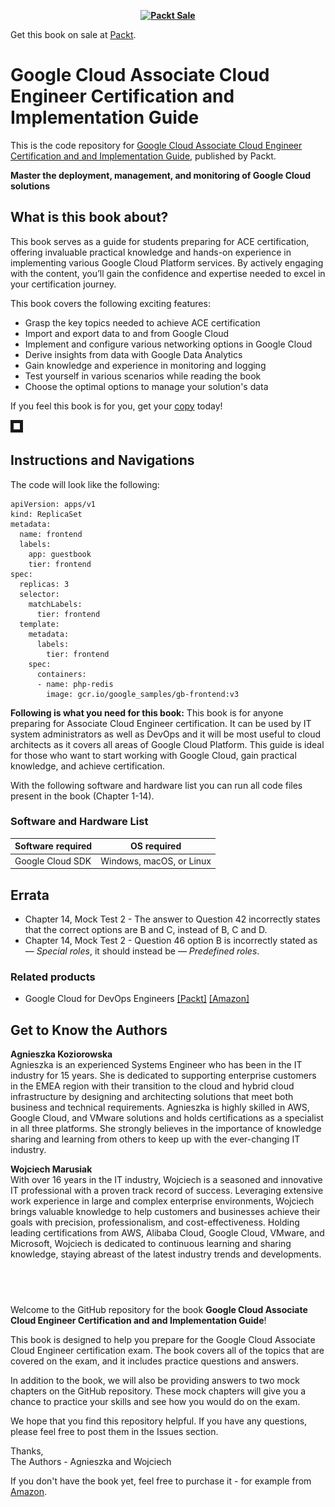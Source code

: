 
<b><p align='center'>[![Packt Sale](https://static.packt-cdn.com/assets/images/image.jpeg)](https://www.packtpub.com/)</p></b>Get this book on sale at [Packt](https://www.packtpub.com/).

# Google Cloud Associate Cloud Engineer Certification and Implementation Guide

<a href="https://www.packtpub.com/product/google-cloud-associate-cloud-engineer-certification-and-implementation-guide/9781803232713?utm_source=github&utm_medium=repository&utm_campaign=9781803232713"><img src="https://content.packt.com/B18851/cover_image_small.jpg" alt="" height="256px" align="right"></a>

This is the code repository for [Google Cloud Associate Cloud Engineer Certification and and Implementation Guide](https://www.packtpub.com/product/google-cloud-associate-cloud-engineer-certification-and-implementation-guide/9781803232713?utm_source=github&utm_medium=repository&utm_campaign=9781803232713), published by Packt.

**Master the deployment, management, and monitoring of Google Cloud solutions**

## What is this book about?
This book serves as a guide for students preparing for ACE certification, offering invaluable practical knowledge and hands-on experience in implementing various Google Cloud Platform services. By actively engaging with the content, you’ll gain the confidence and expertise needed to excel in your certification journey.

This book covers the following exciting features:
* Grasp the key topics needed to achieve ACE certification
* Import and export data to and from Google Cloud
* Implement and configure various networking options in Google Cloud
* Derive insights from data with Google Data Analytics
* Gain knowledge and experience in monitoring and logging
* Test yourself in various scenarios while reading the book
* Choose the optimal options to manage your solution's data

If you feel this book is for you, get your [copy](https://www.amazon.com/dp/1803232714) today!

<a href="https://www.packtpub.com/?utm_source=github&utm_medium=banner&utm_campaign=GitHubBanner"><img src="https://raw.githubusercontent.com/PacktPublishing/GitHub/master/GitHub.png" 
alt="https://www.packtpub.com/" border="5" /></a>

## Instructions and Navigations

The code will look like the following:
```
apiVersion: apps/v1
kind: ReplicaSet
metadata:
  name: frontend
  labels:
    app: guestbook
    tier: frontend
spec:
  replicas: 3
  selector:
    matchLabels:
      tier: frontend
  template:
    metadata:
      labels:
        tier: frontend
    spec:
      containers:
      - name: php-redis
        image: gcr.io/google_samples/gb-frontend:v3
```

**Following is what you need for this book:**
This book is for anyone preparing for Associate Cloud Engineer certification. It can be used by IT system administrators as well as DevOps and it will be most useful to cloud architects as it covers all areas of Google Cloud Platform. This guide is ideal for those who want to start working with Google Cloud, gain practical knowledge, and achieve certification.

With the following software and hardware list you can run all code files present in the book (Chapter 1-14).
### Software and Hardware List
| Software required | OS required |
| ------------------------------------ | ----------------------------------- |
| Google Cloud SDK | Windows, macOS, or Linux |

## Errata
* Chapter 14, Mock Test 2 - The answer to Question 42 incorrectly states that the correct options are B and C, instead of B, C and D.
* Chapter 14, Mock Test 2 - Question 46 option B is incorrectly stated as — _Special roles_, it should instead be — _Predefined roles_.

### Related products
* Google Cloud for DevOps Engineers [[Packt]](https://www.packtpub.com/product/google-cloud-for-devops-engineers/9781839218019?utm_source=github&utm_medium=repository&utm_campaign=9781839218019) [[Amazon]](https://www.amazon.com/dp/1839218010)

## Get to Know the Authors

**Agnieszka Koziorowska**<br>
Agnieszka is an experienced Systems Engineer who has been in the IT industry for 15 years. She is dedicated to supporting enterprise customers in the EMEA region with their transition to the cloud and hybrid cloud infrastructure by designing and architecting solutions that meet both business and technical requirements. Agnieszka is highly skilled in AWS, Google Cloud, and VMware solutions and holds certifications as a specialist in all three platforms. She strongly believes in the importance of knowledge sharing and learning from others to keep up with the ever-changing IT industry.

**Wojciech Marusiak**<br>
With over 16 years in the IT industry, Wojciech is a seasoned and innovative IT professional with a proven track record of success. Leveraging extensive work experience in large and complex enterprise environments, Wojciech brings valuable knowledge to help customers and businesses achieve their goals with precision, professionalism, and cost-effectiveness. Holding leading certifications from AWS, Alibaba Cloud, Google Cloud, VMware, and Microsoft, Wojciech is dedicated to continuous learning and sharing knowledge, staying abreast of the latest industry trends and developments.

## <br>

Welcome to the GitHub repository for the book **Google Cloud Associate Cloud Engineer Certification and and Implementation Guide**!

This book is designed to help you prepare for the Google Cloud Associate Cloud Engineer certification exam. The book covers all of the topics that are covered on the exam, and it includes practice questions and answers.

In addition to the book, we will also be providing answers to two mock chapters on the GitHub repository. These mock chapters will give you a chance to practice your skills and see how you would do on the exam.

We hope that you find this repository helpful. If you have any questions, please feel free to post them in the Issues section.

Thanks,<br>
The Authors - Agnieszka and Wojciech


If you don't have the book yet, feel free to purchase it - for example from [Amazon](https://www.amazon.com/dp/1803232714).
